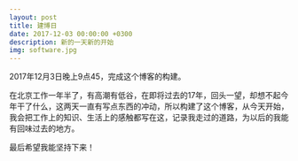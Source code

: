 ```yaml
---
layout: post
title: 建博日
date: 2017-12-03 00:00:00 +0300
description: 新的一天新的开始
img: software.jpg
---
```

2017年12月3日晚上9点45，完成这个博客的构建。

在北京工作一年半了，有高潮有低谷，在即将过去的17年，回头一望，却想不起今年干了什么，这两天一直有写点东西的冲动，所以构建了这个博客，从今天开始，我会把工作上的知识、生活上的感触都写在这，记录我走过的道路，为以后的我能有回味过去的地方。

最后希望我能坚持下来！

